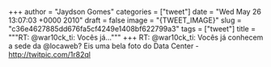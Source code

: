 
+++
author = "Jaydson Gomes"
categories = ["tweet"]
date = "Wed May 26 13:07:03 +0000 2010"
draft = false
image = "{TWEET_IMAGE}"
slug = "c36e4627885dd676fa5cf4249e1408bf622799a3"
tags = ["tweet"]
title = """RT: @war10ck_ti: Vocês já..."""
+++
RT: @war10ck_ti: Vocês já conhecem a sede da @locaweb? Eis uma bela foto do Data Center - http://twitpic.com/1r82ql
